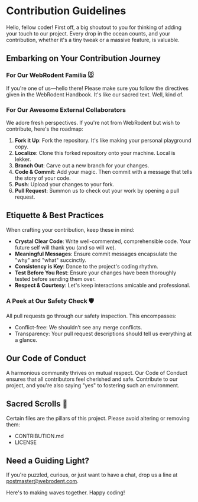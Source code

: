 # Contribution Guidelines

Hello, fellow coder! First off, a big shoutout to you for thinking of adding your touch to our project. Every drop in the ocean counts, and your contribution, whether it's a tiny tweak or a massive feature, is valuable.

## Embarking on Your Contribution Journey

### For Our WebRodent Familia 🐭

If you're one of us—hello there! Please make sure you follow the directives given in the WebRodent Handbook. It's like our sacred text. Well, kind of.

### For Our Awesome External Collaborators

We adore fresh perspectives. If you're not from WebRodent but wish to contribute, here's the roadmap:

1. **Fork it Up**: Fork the repository. It's like making your personal playground copy.
2. **Localize**: Clone this forked repository onto your machine. Local is lekker.
3. **Branch Out**: Carve out a new branch for your changes.
4. **Code & Commit**: Add your magic. Then commit with a message that tells the story of your code.
5. **Push**: Upload your changes to your fork.
6. **Pull Request**: Summon us to check out your work by opening a pull request.

## Etiquette & Best Practices

When crafting your contribution, keep these in mind:

- **Crystal Clear Code**: Write well-commented, comprehensible code. Your future self will thank you (and so will we).
- **Meaningful Messages**: Ensure commit messages encapsulate the "why" and "what" succinctly.
- **Consistency is Key**: Dance to the project's coding rhythm.
- **Test Before You Rest**: Ensure your changes have been thoroughly tested before sending them over.
- **Respect & Courtesy**: Let's keep interactions amicable and professional.

### A Peek at Our Safety Check 🛡️

All pull requests go through our safety inspection. This encompasses:

- Conflict-free: We shouldn’t see any merge conflicts.
- Transparency: Your pull request descriptions should tell us everything at a glance.

## Our Code of Conduct

A harmonious community thrives on mutual respect. Our Code of Conduct ensures that all contributors feel cherished and safe. Contribute to our project, and you're also saying "yes" to fostering such an environment.

## Sacred Scrolls 📜

Certain files are the pillars of this project. Please avoid altering or removing them:

- CONTRIBUTION.md
- LICENSE

## Need a Guiding Light?

If you're puzzled, curious, or just want to have a chat, drop us a line at postmaster@webrodent.com.

Here's to making waves together. Happy coding!
